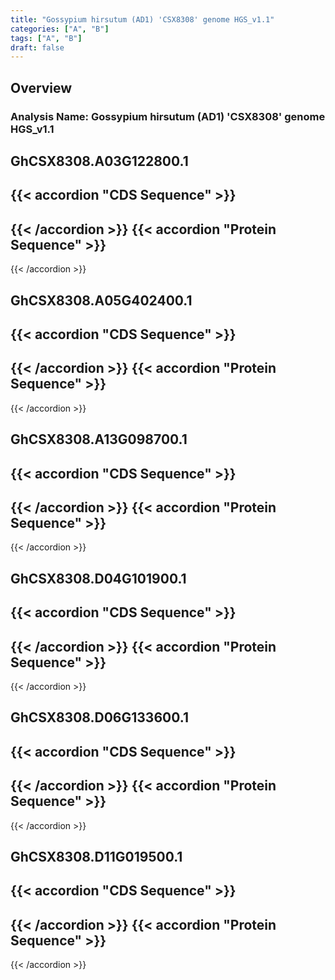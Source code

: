 ```yaml
---
title: "Gossypium hirsutum (AD1) 'CSX8308' genome HGS_v1.1"
categories: ["A", "B"]
tags: ["A", "B"]
draft: false
---
```

## Overview
### Analysis Name: Gossypium hirsutum (AD1) 'CSX8308' genome HGS_v1.1
## GhCSX8308.A03G122800.1
{{< accordion "CDS Sequence" >}}
- 
{{< /accordion >}}
{{< accordion "Protein Sequence" >}}
- 
{{< /accordion >}}
##  GhCSX8308.A05G402400.1
{{< accordion "CDS Sequence" >}}
- 
{{< /accordion >}}
{{< accordion "Protein Sequence" >}}
- 
{{< /accordion >}}
##  GhCSX8308.A13G098700.1
{{< accordion "CDS Sequence" >}}
- 
{{< /accordion >}}
{{< accordion "Protein Sequence" >}}
- 
{{< /accordion >}}
##  GhCSX8308.D04G101900.1
{{< accordion "CDS Sequence" >}}
- 
{{< /accordion >}}
{{< accordion "Protein Sequence" >}}
- 
{{< /accordion >}}
##  GhCSX8308.D06G133600.1
{{< accordion "CDS Sequence" >}}
- 
{{< /accordion >}}
{{< accordion "Protein Sequence" >}}
- 
{{< /accordion >}}
##  GhCSX8308.D11G019500.1
{{< accordion "CDS Sequence" >}}
- 
{{< /accordion >}}
{{< accordion "Protein Sequence" >}}
- 
{{< /accordion >}}
